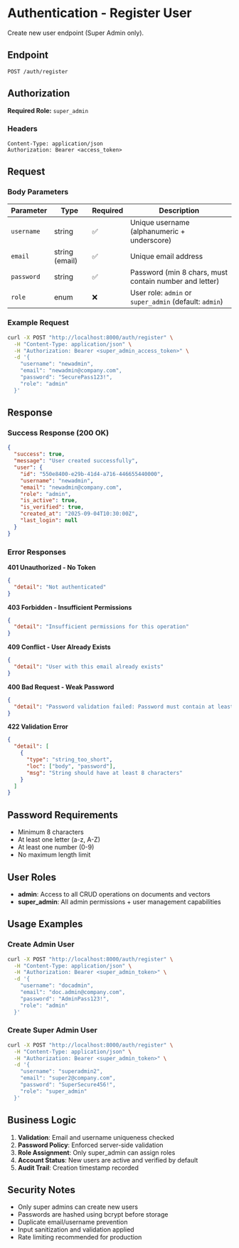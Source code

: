 # Authentication - Register User

Create new user endpoint (Super Admin only).

## Endpoint

```
POST /auth/register
```

## Authorization

**Required Role:** `super_admin`

### Headers
```
Content-Type: application/json
Authorization: Bearer <access_token>
```

## Request

### Body Parameters
| Parameter | Type | Required | Description |
|-----------|------|----------|-------------|
| `username` | string | ✅ | Unique username (alphanumeric + underscore) |
| `email` | string (email) | ✅ | Unique email address |
| `password` | string | ✅ | Password (min 8 chars, must contain number and letter) |
| `role` | enum | ❌ | User role: `admin` or `super_admin` (default: `admin`) |

### Example Request
```bash
curl -X POST "http://localhost:8000/auth/register" \
  -H "Content-Type: application/json" \
  -H "Authorization: Bearer <super_admin_access_token>" \
  -d '{
    "username": "newadmin",
    "email": "newadmin@company.com",
    "password": "SecurePass123!",
    "role": "admin"
  }'
```

## Response

### Success Response (200 OK)
```json
{
  "success": true,
  "message": "User created successfully",
  "user": {
    "id": "550e8400-e29b-41d4-a716-446655440000",
    "username": "newadmin",
    "email": "newadmin@company.com",
    "role": "admin",
    "is_active": true,
    "is_verified": true,
    "created_at": "2025-09-04T10:30:00Z",
    "last_login": null
  }
}
```

### Error Responses

**401 Unauthorized - No Token**
```json
{
  "detail": "Not authenticated"
}
```

**403 Forbidden - Insufficient Permissions**
```json
{
  "detail": "Insufficient permissions for this operation"
}
```

**409 Conflict - User Already Exists**
```json
{
  "detail": "User with this email already exists"
}
```

**400 Bad Request - Weak Password**
```json
{
  "detail": "Password validation failed: Password must contain at least one number"
}
```

**422 Validation Error**
```json
{
  "detail": [
    {
      "type": "string_too_short",
      "loc": ["body", "password"],
      "msg": "String should have at least 8 characters"
    }
  ]
}
```

## Password Requirements

- Minimum 8 characters
- At least one letter (a-z, A-Z)
- At least one number (0-9)
- No maximum length limit

## User Roles

- **admin**: Access to all CRUD operations on documents and vectors
- **super_admin**: All admin permissions + user management capabilities

## Usage Examples

### Create Admin User
```bash
curl -X POST "http://localhost:8000/auth/register" \
  -H "Content-Type: application/json" \
  -H "Authorization: Bearer <super_admin_token>" \
  -d '{
    "username": "docadmin",
    "email": "doc.admin@company.com",
    "password": "AdminPass123!",
    "role": "admin"
  }'
```

### Create Super Admin User
```bash
curl -X POST "http://localhost:8000/auth/register" \
  -H "Content-Type: application/json" \
  -H "Authorization: Bearer <super_admin_token>" \
  -d '{
    "username": "superadmin2",
    "email": "super2@company.com",
    "password": "SuperSecure456!",
    "role": "super_admin"
  }'
```

## Business Logic

1. **Validation**: Email and username uniqueness checked
2. **Password Policy**: Enforced server-side validation
3. **Role Assignment**: Only super_admin can assign roles
4. **Account Status**: New users are active and verified by default
5. **Audit Trail**: Creation timestamp recorded

## Security Notes

- Only super admins can create new users
- Passwords are hashed using bcrypt before storage
- Duplicate email/username prevention
- Input sanitization and validation applied
- Rate limiting recommended for production